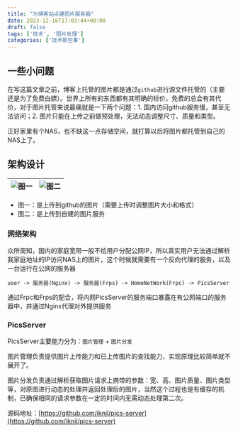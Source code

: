 ```yaml
---
title: "为博客站点建图片服务器"
date: 2023-12-16T17:03:44+08:00
draft: false
tags: ['技术', '图片处理']
categories: ['技术那些事']
---
```


## 一些小问题

在写这篇文章之前，博客上托管的图片都是通过`github`进行源文件托管的（主要还是为了免费白嫖）。世界上所有的东西都有其明确的标价，免费的总会有其代价，对于图片托管来说最痛就是一下两个问题：1. 国内访问github服务慢，甚至无法访问；2. 图片只能在上传之前做预处理，无法动态调整尺寸、质量和类型。

正好家里有个NAS，也不缺这一点存储空间，就打算以后将图片都托管到自己的NAS上了。

## 架构设计

| ![图一](https://gcore.jsdelivr.net/gh/iknil/static-pics/img/202312161931266.webp) | ![图二](https://pics.iknil.dev/imgs/2023_11_16.380e9d372341b3df09eafca68e35be00.1200.0.100.webp) |
|---------------------------------------------------------------------------------|------------------------------------------------------------------------------------------------|

- 图一：是上传到github的图片（需要上传时调整图片大小和格式）
- 图二：是上传到自建的图片服务

### 网络架构

众所周知，国内的家庭宽带一般不给用户分配公网IP，所以真实用户无法通过解析我家庭地址的IP访问NAS上的图片，这个时候就需要有一个反向代理的服务，以及一台运行在公网的服务器

```shell
user -> 服务器(Nginx) -> 服务器(Frps) -> HomeNetWork(Frpc) -> PicsServer  
```
通过Frpc和Frps的配合，将内网PicsServer的服务端口暴露在有公网端口的服务器中，并通过Nginx代理对外提供服务

### PicsServer

PicsServer主要能力分为：`图片管理` + `图片分发`

图片管理负责提供图片上传能力和已上传图片的查找能力，实现原理比较简单就不展开了。

图片分发负责通过解析获取图片请求上携带的参数：宽、高、图片质量、图片类型等，对原图进行动态的处理并返回处理后的图片，当然这个过程也是有缓存的机制，已确保相同的请求参数在一定的时间内无需动态处理第二次。

源码地址：[https://github.com/iknil/pics-server](https://github.com/iknil/pics-server)